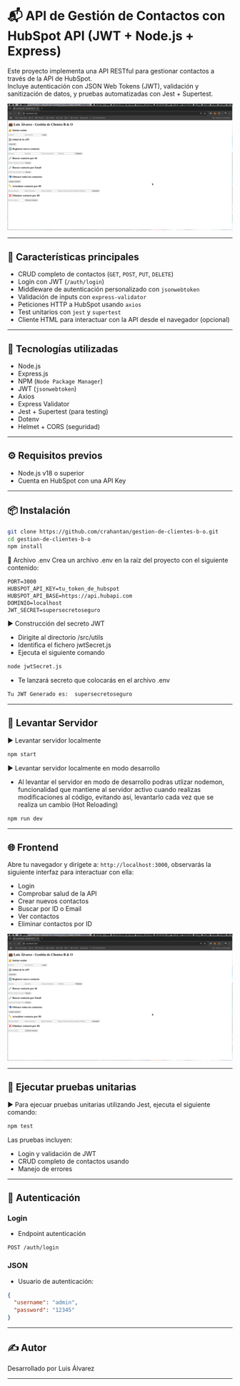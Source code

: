 # 📬 API de Gestión de Contactos con HubSpot API (JWT + Node.js + Express)

Este proyecto implementa una API RESTful para gestionar contactos a través de la API de HubSpot.  
Incluye autenticación con JSON Web Tokens (JWT), validación y sanitización de datos, y pruebas automatizadas con Jest + Supertest.

![Imagen de Interfaz](img.png)

---

## 🚀 Características principales

- CRUD completo de contactos (`GET`, `POST`, `PUT`, `DELETE`)
- Login con JWT (`/auth/login`)
- Middleware de autenticación personalizado con `jsonwebtoken`
- Validación de inputs con `express-validator`
- Peticiones HTTP a HubSpot usando `axios`
- Test unitarios con `jest` y `supertest`
- Cliente HTML para interactuar con la API desde el navegador (opcional)

---

## 🧰 Tecnologías utilizadas

- Node.js
- Express.js
- NPM (`Node Package Manager`)
- JWT (`jsonwebtoken`)
- Axios
- Express Validator
- Jest + Supertest (para testing)
- Dotenv
- Helmet + CORS (seguridad)

---

## ⚙️ Requisitos previos

- Node.js v18 o superior
- Cuenta en HubSpot con una API Key 

---

## 📦 Instalación

```bash
git clone https://github.com/crahantan/gestion-de-clientes-b-o.git
cd gestion-de-clientes-b-o
npm install
```

📄 Archivo .env
Crea un archivo .env en la raíz del proyecto con el siguiente contenido:
```env
PORT=3000
HUBSPOT_API_KEY=tu_token_de_hubspot
HUBSPOT_API_BASE=https://api.hubapi.com
DOMINIO=localhost
JWT_SECRET=supersecretoseguro
```

▶️ Construcción del secreto JWT
- Dirigite al directorio /src/utils
- Identifica el fichero jwtSecret.js
- Ejecuta el siguiente comando
```bash
node jwtSecret.js
```
- Te lanzará secreto que colocarás en el archivo .env
```bash
Tu JWT Generado es:  supersecretoseguro
```

---

## 🚀 Levantar Servidor

▶️ Levantar servidor localmente
```bash
npm start
```

▶️ Levantar servidor localmente en modo desarrollo
- Al levantar el servidor en modo de desarrollo podras utlizar nodemon, funcionalidad que mantiene al servidor activo cuando realizas modificaciones al código, evitando así, levantarlo cada vez que se realiza un cambio (Hot Reloading)
```bash
npm run dev
```

---

## 🌐 Frontend

Abre tu navegador y dirígete a: `http://localhost:3000`, observarás la siguiente interfaz para interactuar con ella:
- Login
- Comprobar salud de la API
- Crear nuevos contactos
- Buscar por ID o Email
- Ver contactos
- Eliminar contactos por ID


![Imagen de Interfaz](img.png)

---

## 🧪 Ejecutar pruebas unitarias

▶️ Para ejecuar pruebas unitarias utilizando Jest, ejecuta el siguiente comando:
```bash
npm test
```
Las pruebas incluyen:
- Login y validación de JWT
- CRUD completo de contactos usando 
- Manejo de errores

---

## 🔐 Autenticación

### Login
- Endpoint autenticación
```http
POST /auth/login
```

### JSON
- Usuario de autenticación:
```json
{
  "username": "admin",
  "password": "12345"
}
```

---

## ✍️ Autor
Desarrollado por Luis Álvarez

---








